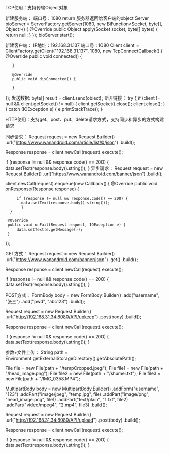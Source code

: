 TCP使用：支持传输Object对象

新建服务端：
端口号：1080
return 服务器返回给客户端的object
Server bioServer = ServerFactory.getServer(1080, new BiFunction<Socket, byte[], Object>() {
          @Override
          public Object apply(Socket socket, byte[] bytes) {
             return null;
          }
});
bioServer.start();

新建客户端：
IP地址：192.168.31.137
端口号：1080
Client client = ClientFactory.getClient("192.168.31.137", 1080, new TcpConnectCallback() {
       @Override
       public void connected() {

       }

       @Override
       public void disConnected() {

       }
});
发送数据:
byte[] result  = client.send(obiect);
断开链接：
try {
   if (client != null && client.getSocket() != null) {
     client.getSocket().close();
     client.close();
   }
} catch (IOException e) {
   e.printStackTrace();
}

HTTP使用：支持get、post、put、delete请求方式，支持同步和异步的方式构建请求

同步请求：
Request request = new Request.Builder()
          .url("https://www.wanandroid.com/article/list/0/json")
          .build();

Response response = client.newCall(request).execute();

if (response != null && response.code() == 200) {
  data.setText(response.body().string());
 }
异步请求：
Request request = new Request.Builder()
          .url("https://www.wanandroid.com/banner/json")
          .build();

client.newCall(request).enqueue(new Callback() {
     @Override
     public void onResponse(Response response) {

         if (response != null && response.code() == 200) {
           data.setText(response.body().string());
           }
      }

     @Override
     public void onFail(Request request, IOException e) {
         data.setText(e.getMessage());
     }
});

GET方式：
Request request = new Request.Builder()
          .url("https://www.wanandroid.com/banner/json")
          .get()
          .build();

Response response = client.newCall(request).execute();

if (response != null && response.code() == 200) {
  data.setText(response.body().string());
 }

POST方式：
FormBody body = new FormBody.Builder()
         .add("username", "张三")
         .add("pwd", "abc123")
         .build();

Request request = new Request.Builder()
        .url("http://192.168.31.34:8080/API/upkeep")
        .post(body)
        .build();

Response response = client.newCall(request).execute();

if (response != null && response.code() == 200) {
  data.setText(response.body().string());
 }

参数+文件上传：
String path = Environment.getExternalStorageDirectory().getAbsolutePath();

File file = new File(path + "/tempCropped.jpeg");
File file1 = new File(path + "/head_image.png");
File file2 = new File(path + "/shumei.txt");
File file3 = new File(path + "/IMG_0358.MP4");

MultipartBody body = new MultipartBody.Builder()
           .addForm("username", "123")
           .addPart("image/jpeg", "temp.jpg", file)
           .addPart("image/png", "head_image.png", file1)
           .addPart("text/plain", "1.txt", file2)
           .addPart("video/mpeg4", "2.mp4", file3)
           .build();

Request request = new Request.Builder()
           .url("http://192.168.31.34:8080/API/upload")
           .post(body)
           .build();

Response response = client.newCall(request).execute();

if (response != null && response.code() == 200) {
  data.setText(response.body().string());
 }
